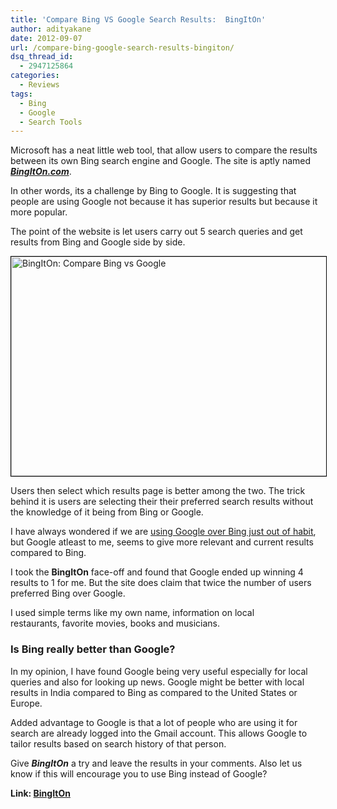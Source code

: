 ```yaml
---
title: 'Compare Bing VS Google Search Results:  BingItOn'
author: adityakane
date: 2012-09-07
url: /compare-bing-google-search-results-bingiton/
dsq_thread_id:
  - 2947125864
categories:
  - Reviews
tags:
  - Bing
  - Google
  - Search Tools
---
```

Microsoft has a neat little web tool, that allow users to compare the results between its own Bing search engine and Google. The site is aptly named ***<a href="http://bingiton.com" onclick="_gaq.push(['_trackEvent', 'outbound-article', 'http://bingiton.com', 'BingItOn.com']);" >BingItOn.com</a>***.

In other words, its a challenge by Bing to Google. It is suggesting that people are using Google not because it has superior results but because it more popular.

The point of the website is let users carry out 5 search queries and get results from Bing and Google side by side.

[<img class="alignnone size-full wp-image-61851" style="border: 1px solid black;" title="Bingiton_Google_Bing" src="http://cdn.devilsworkshop.org/files/2012/09/Bingiton_Google_Bing.png" alt="BingItOn: Compare Bing vs Google" width="550" height="351" />][1]

Users then select which results page is better among the two. The trick behind it is users are selecting their their preferred search results without the knowledge of it being from Bing or Google.

I have always wondered if we are [using Google over Bing just out of habit][2], but Google atleast to me, seems to give more relevant and current results compared to Bing.

I took the **BingItOn** face-off and found that Google ended up winning 4 results to 1 for me. But the site does claim that twice the number of users preferred Bing over Google.

I used simple terms like my own name, information on local restaurants, favorite movies, books and musicians.

### Is Bing really better than Google?

In my opinion, I have found Google being very useful especially for local queries and also for looking up news. Google might be better with local results in India compared to Bing as compared to the United States or Europe.

Added advantage to Google is that a lot of people who are using it for search are already logged into the Gmail account. This allows Google to tailor results based on search history of that person.

Give ***BingItOn*** a try and leave the results in your comments. Also let us know if this will encourage you to use Bing instead of Google?

**Link: <a href="http://www.bingiton.com/" onclick="_gaq.push(['_trackEvent', 'outbound-article', 'http://www.bingiton.com/', 'BingItOn']);" >BingItOn</a>**

 [1]: http://cdn.devilsworkshop.org/files/2012/09/Bingiton_Google_Bing.png
 [2]: http://devilsworkshop.org/do-we-choose-google-over-bing-just-out-of-habit-google-vs-bing/ "Google Vs Bing: Are we using Google just out of habit"
